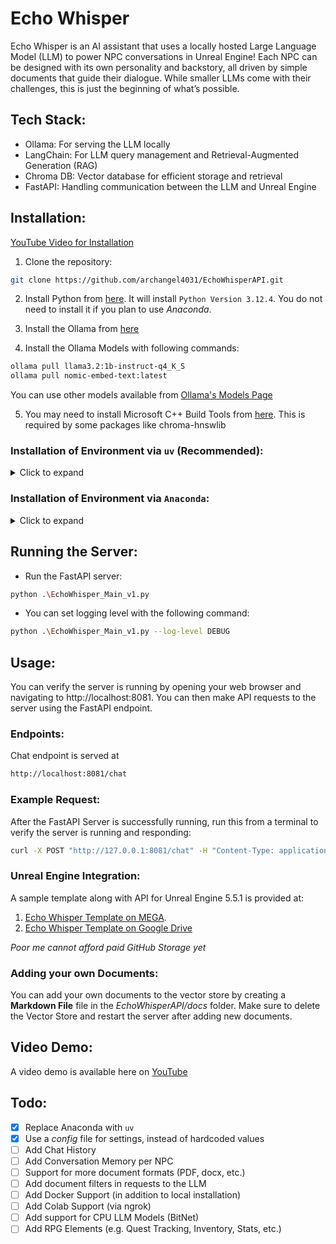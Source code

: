 # Echo Whisper

Echo Whisper is an AI assistant that uses a locally hosted Large Language Model (LLM) to power NPC conversations in Unreal Engine! Each NPC can be designed with its own personality and backstory, all driven by simple documents that guide their dialogue. While smaller LLMs come with their challenges, this is just the beginning of what’s possible.

## Tech Stack:

* Ollama: For serving the LLM locally
* LangChain: For LLM query management and Retrieval-Augmented Generation (RAG)
* Chroma DB: Vector database for efficient storage and retrieval
* FastAPI: Handling communication between the LLM and Unreal Engine

## Installation:

[YouTube Video for Installation](https://www.youtube.com/watch?v=0sRt-dmOQAg)

1. Clone the repository: 

```bash
git clone https://github.com/archangel4031/EchoWhisperAPI.git
```

2. Install Python from [here](https://www.python.org/downloads/release/python-3124/). It will install `Python Version 3.12.4`. You do not need to install it if you plan to use *Anaconda*.

3. Install the Ollama from [here](https://ollama.com/download)

4. Install the Ollama Models with following commands:

```bash
ollama pull llama3.2:1b-instruct-q4_K_S
ollama pull nomic-embed-text:latest
```

You can use other models available from [Ollama's Models Page](https://ollama.com/search)

5. You may need to install Microsoft C++ Build Tools from [here](https://visualstudio.microsoft.com/downloads/?q=build+tools). This is required by some packages like chroma-hnswlib

### Installation of Environment via `uv` (Recommended):

<details>
<summary>Click to expand</summary>

#### 1. Install the `uv` package:

```bash
pip install uv
```

#### 2. Create *uv* Virtual Environment:

Navigate to the folder containing the `EchoWhisperAPI` folder and run the following command:

```bash
uv venv echowhisper
```

#### 3. Activate the environment:

```bash
.\echowhisper\Scripts\activate
```

#### 4. Install the requirements:

```bash
uv pip install -r requirements.txt
```

#### 5. (Optional) Install Python Magic Package:

Sometimes `python-magic` library fails to install properly. Use the following commadn to install it:

```bash
uv pip install python-magic python-magic-bin --force-reinstall
```

</details>

### Installation of Environment via `Anaconda`:

<details>
<summary>Click to expand</summary>

#### 1. Install the Anaconda Environment:

```bash
conda env create -n echowhisper -f _conda\EchoWhisper_conda.yml 
```

#### 2. Activate the environment (Using Anaconda Terminal):

```bash
conda activate echowhisper
```

</details>

## Running the Server:

- Run the FastAPI server:

```bash
python .\EchoWhisper_Main_v1.py
```

- You can set logging level with the following command:

```bash
python .\EchoWhisper_Main_v1.py --log-level DEBUG
```

## Usage:

You can verify the server is running by opening your web browser and navigating to http://localhost:8081. You can then make API requests to the server using the FastAPI endpoint.

### Endpoints:

Chat endpoint is served at

```bash 
http://localhost:8081/chat
```

### Example Request:

After the FastAPI Server is successfully running, run this from a terminal to verify the server is running and responding:

```bash
curl -X POST "http://127.0.0.1:8081/chat" -H "Content-Type: application/json" -d '{"user_query": "How are you Phase?"}'
```

### Unreal Engine Integration:

A sample template along with API for Unreal Engine 5.5.1 is provided at:

1. [Echo Whisper Template on MEGA](https://mega.nz/folder/D5IEhaZT#PIEDeyTS19-9I8YHkDKAZA).
2. [Echo Whisper Template on Google Drive](https://drive.google.com/drive/folders/17BPB46qktnRk57dsFvAVoWRIDE3gk-nv?usp=sharing)

*Poor me cannot afford paid GitHub Storage yet*

### Adding your own Documents:

You can add your own documents to the vector store by creating a **Markdown File** file in the *EchoWhisperAPI/docs* folder. Make sure to delete the Vector Store and restart the server after adding new documents.

## Video Demo:

A video demo is available here on [YouTube](https://www.youtube.com/watch?v=vcOuQMl09uQ)

## Todo:

- [X] Replace Anaconda with `uv`
- [X] Use a *config* file for settings, instead of hardcoded values
- [ ] Add Chat History
- [ ] Add Conversation Memory per NPC
- [ ] Support for more document formats (PDF, docx, etc.)
- [ ] Add document filters in requests to the LLM
- [ ] Add Docker Support (in addition to local installation)
- [ ] Add Colab Support (via ngrok)
- [ ] Add support for CPU LLM Models (BitNet)
- [ ] Add RPG Elements (e.g. Quest Tracking, Inventory, Stats, etc.)